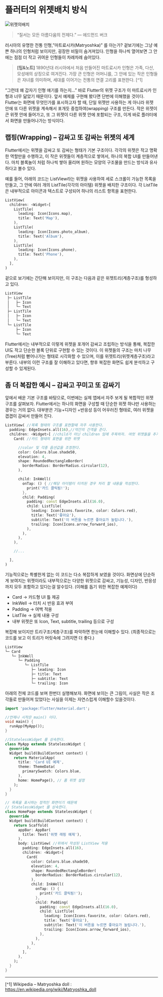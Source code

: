
# **플러터의 위젯배치 방식**

![위젯의배치](../../images/03_05_위젯배치.png)


>“질서는 모든 아름다움의 전제다.” — 에드먼드 버크



러시아의 유명한 전통 인형,”마트료시카(Matryoshka)” 를 아는가? 겉보기에는 그냥 예쁜 하나의 인형처럼 보이지만, 굉장한 비밀이 숨겨져있다. 인형을 하나씩 열어보면 그 안에는 점점 더 작고 귀여운 인형들이 차례차례 숨어있다.

>**[팁&노트]**
1890년대 러시아에서 처음 만들어진 마트료시카 인형은 가족, 다산, 모성애의 상징으로 여겨진다. 가장 큰 인형은 어머니를, 그 안에 있는 작은 인형들은 자녀를 의미하며, 세대를 이어가는 전통의 연결 고리를 표현한다. [^1]

“그런데 왜 갑자기 인형 얘기를 하는지...” 바로 Flutter의 위젯 구조가 이 마트료시카 인형과 너무 닮았기 때문이다. 앞서 예제를 구현해 봤다면 단번에 이해했을 것이다. Flutter는 화면에 무엇인가를 표시하고자 할 때, 단일 위젯만 사용하는 게 아니라 위젯 안에 또 다른 위젯을 계속해서 포개듯 중첩하여(wrapping) 구조를 만든다. 작은 위젯이 큰 위젯 안에 들어가고, 또 그 위젯이 다른 위젯 안에 포함되는 구조, 이게 바로 플러터에서 화면을 만들어나가는 방식이다.

## **랩핑(Wrapping) – 감싸고 또 감싸는 위젯의 세계**

Flutter에서는 위젯을 감싸고 또 감싸는 형태가 기본 구조이다. 각각의 위젯은 작고 명확한 역할만을 수행하고, 이 작은 위젯들이 계층적으로 쌓여서, 하나의 복합 UI를 만들어낸다. 마치 블록놀이 처럼 하나씩 쌓아 올리며 원하는 모양의 구조물을 만드는 방식과 유사하다고 볼수 있다.

예를 들어, 아래의 코드는 ListView라는 위젯을 사용하여 세로 스크롤이 가능한 목록을 만들고, 그 안에 여러 개의 ListTile(각각의 아이템) 위젯을 배치한 구조이다. 각 ListTile은 내부적으로 아이콘과 텍스트로 구성되어 하나의 리스트 항목을 표현한다.

```dart
ListView(
  children: <Widget>[
    ListTile(
      leading: Icon(Icons.map),
      title: Text('Map'),
    ),
    ListTile(
      leading: Icon(Icons.photo_album),
      title: Text('Album'),
    ),
    ListTile(
      leading: Icon(Icons.phone),
      title: Text('Phone'),
    ),
  ],
)
```

겉으로 보기에는 간단해 보이지만, 이 구조는 다음과 같은 위젯트리(계층구조)를 형성하고 있다.

```dart
ListView
 ├─ ListTile
 │   ├─ Icon
 │   └─ Text
 ├─ ListTile
 │   ├─ Icon
 │   └─ Text
 └─ ListTile
     ├─ Icon
     └─ Text
```

Flutter에서는 내부적으로 이렇게 위젯을 포개어 감싸고 조립하는 방식을 통해, 복잡한 UI도 작고 단순한 블록 단위로 구현할 수 있는 것이다. 이 위젯들의 구조는 마치 나무(Tree)처럼 뻗어나가는 형태로 시각화할 수 있으며, 이를 위젯트리(위젯계층구조)라고 부른다. 내부의 이런 구조를 잘 이해하고 있다면, 향후 복잡한 화면도 쉽게 분석하고 구성할 수 있게된다.


## **좀 더 복잡한 예시 – 감싸고 꾸미고 또 감싸기**
앞에서 배운 기본 구조를 바탕으로, 이번에는 실제 앱에서 자주 보게 될 복합적인 위젯 구조를 살펴보자. Flutter에서는 하나의 화면을 구성할 때 단순한 위젯 하나만 사용하는 경우는 거의 없다. 대부분은 기능+디자인 +반응성 등이 어우러진 형태로, 여러 위젯을 겹겹이 감싸서 만들어 진다.

```dart
ListView( //목록 형태의 구조를 표현할때 자주 사용한다.
  padding: EdgeInsets.all(16),//약간의 간격을 준다.
  children: <Widget>[ //child가 아닌 children 임에 주목하자. 여럿 위젯들을 추가할수 있다는 뜻이다.
    Card( //카드 형태의 표현을 위한 위젯

      //color 및 각종 옵션값을 조정한다.
      color: Colors.blue.shade50,
      elevation: 4,
      shape: RoundedRectangleBorder(
        borderRadius: BorderRadius.circular(12),
      ),

      child: InkWell(
        onTap: () { //해당 아이템이 터치된 경우 처리 할 내용을 작성한다.
          print('카드 클릭됨!');
        },
        child: Padding(
          padding: const EdgeInsets.all(16.0),
          child: ListTile(
            leading: Icon(Icons.favorite, color: Colors.red),
            title: Text('좋아요'),
            subtitle: Text('이 버튼을 누르면 좋아요가 눌립니다.'),
            trailing: Icon(Icons.arrow_forward_ios),
          ),
        ),
      ),
    ),

    //...

  ],
)
```


기능적으로는 특별한게 없는 이 코드는 다소 복잡하게 보였을 것이다. 화면상에 단순하게 보여지는 위젯이라도 내부적으로는 다양한 위젯으로 감싸고, 기능성, 디자인, 반응성까지 모두 포함하고 있다는걸 알수있다. (이해를 돕기 위한 복잡한 예제이다)

- Card → 카드형 UI 틀 제공
- InkWell → 터치 시 반응 효과 부여
- Padding → 여백 적용
- ListTile → 실제 내용 구성
- 내부 위젯은 또 Icon, Text, subtitle, trailing 등으로 구성

복잡해 보이지만 트리구조(계층구조)를 파악하면 한눈에 이해할수 있다. (최종적으로는 코드를 보고 이 트리가 머릿속에 그려지면 더 좋다.) 

```dart
ListView
└─ Card
   └─ InkWell
      └─ Padding
         └─ ListTile
            ├─ leading: Icon
            ├─ title: Text
            ├─ subtitle: Text
            └─ trailing: Icon
```

아래의 전체 코드를 보며 한번더 실행해보자. 화면에 보이는 큰 그림이, 사실은 작은 조각들로 만들어져 있었다는 사실을 이제는 자연스럽게 이해할수 있을것이다.

```dart
import 'package:flutter/material.dart';

//언제나 시작은 main() 이다.
void main() {
  runApp(MyApp());
}

//StatelessWidget 를 상속한다.
class MyApp extends StatelessWidget {
  @override
  Widget build(BuildContext context) {
    return MaterialApp(
      title: 'Card UI 예제',
      theme: ThemeData(
        primarySwatch: Colors.blue,
      ),
      home: HomePage(), // 홈 위젯 설정
    );
  }
}

// 목록을 표시하는 정적인 화면이기 때문에
// StatelessWidget 를 상속한다.
class HomePage extends StatelessWidget {
  @override
  Widget build(BuildContext context) {
    return Scaffold(
      appBar: AppBar(
        title: Text('위젯 래핑 예제'),
      ),
      body: ListView( //위에서 작성된 ListView 적용
        padding: EdgeInsets.all(16),
        children: <Widget>[
          Card(
            color: Colors.blue.shade50,
            elevation: 4,
            shape: RoundedRectangleBorder(
              borderRadius: BorderRadius.circular(12),
            ),
            child: InkWell(
              onTap: () {
                print('카드 클릭됨!');
              },
              child: Padding(
                padding: const EdgeInsets.all(16.0),
                child: ListTile(
                  leading: Icon(Icons.favorite, color: Colors.red),
                  title: Text('좋아요'),
                  subtitle: Text('이 버튼을 누르면 좋아요가 눌립니다.'),
                  trailing: Icon(Icons.arrow_forward_ios),
                ),
              ),
            ),
          ),
        ],
      ),
    );
  }
}
```


---

[^1] Wikipedia – Matryoshka doll : https://en.wikipedia.org/wiki/Matryoshka_doll